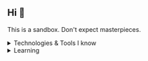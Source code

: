 ## Hi 👋

This is a sandbox. Don't expect masterpieces.

<details>
  <summary>Technologies & Tools I know</summary>

- Python  
- C
- Git

</details>

<details>
  <summary>Learning</summary>

- Vim  
- C++

</details>


<!--
**vbrk11/vbrk11** is a ✨ _special_ ✨ repository because its `README.md` (this file) appears on your GitHub profile.

Here are some ideas to get you started:

- 🔭 I’m currently working on ...
- 🌱 I’m currently learning ...
- 👯 I’m looking to collaborate on ...
- 🤔 I’m looking for help with ...
- 💬 Ask me about ...
- 📫 How to reach me: ...
- 😄 Pronouns: ...
- ⚡ Fun fact: ...
-->
